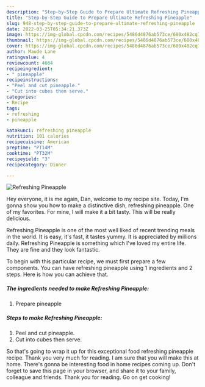 ```yaml
---
description: "Step-by-Step Guide to Prepare Ultimate Refreshing Pineapple"
title: "Step-by-Step Guide to Prepare Ultimate Refreshing Pineapple"
slug: 948-step-by-step-guide-to-prepare-ultimate-refreshing-pineapple
date: 2022-03-25T05:34:21.373Z
image: https://img-global.cpcdn.com/recipes/5486d4876ab573ce/680x482cq70/refreshing-pineapple-recipe-main-photo.jpg
thumbnail: https://img-global.cpcdn.com/recipes/5486d4876ab573ce/680x482cq70/refreshing-pineapple-recipe-main-photo.jpg
cover: https://img-global.cpcdn.com/recipes/5486d4876ab573ce/680x482cq70/refreshing-pineapple-recipe-main-photo.jpg
author: Maude Lane
ratingvalue: 4
reviewcount: 4664
recipeingredient:
- " pineapple"
recipeinstructions:
- "Peel and cut pineapple."
- "Cut into cubes then serve."
categories:
- Recipe
tags:
- refreshing
- pineapple

katakunci: refreshing pineapple 
nutrition: 101 calories
recipecuisine: American
preptime: "PT14M"
cooktime: "PT32M"
recipeyield: "3"
recipecategory: Dinner

---
```



![Refreshing Pineapple](https://img-global.cpcdn.com/recipes/5486d4876ab573ce/680x482cq70/refreshing-pineapple-recipe-main-photo.jpg)

Hey everyone, it is me again, Dan, welcome to my recipe site. Today, I'm gonna show you how to make a distinctive dish, refreshing pineapple. One of my favorites. For mine, I will make it a bit tasty. This will be really delicious.

Refreshing Pineapple is one of the most well liked of recent trending meals in the world. It is easy, it's fast, it tastes yummy. It is appreciated by millions daily. Refreshing Pineapple is something which I've loved my entire life. They are fine and they look fantastic.




To begin with this particular recipe, we must first prepare a few components. You can have refreshing pineapple using 1 ingredients and 2 steps. Here is how you can achieve that.

<!--inarticleads1-->

##### The ingredients needed to make Refreshing Pineapple:

1. Prepare  pineapple




<!--inarticleads2-->

##### Steps to make Refreshing Pineapple:

1. Peel and cut pineapple.
1. Cut into cubes then serve.




So that's going to wrap it up for this exceptional food refreshing pineapple recipe. Thank you very much for reading. I am sure that you will make this at home. There's gonna be interesting food in home recipes coming up. Don't forget to save this page in your browser, and share it to your family, colleague and friends. Thank you for reading. Go on get cooking!
